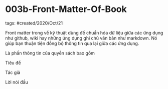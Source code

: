 # 003b-Front-Matter-Of-Book

tags: #created/2020/Oct/21

Front matter trong về kỹ thuật dùng để chuẩn hóa dữ liệu giữa các ứng dụng như github, wiki hay những ứng dụng ghi chú văn bản như markdown. Nó giúp bạn thuận tiện đồng bộ thông tin qua lại giữa các ứng dụng.

Là phần thông tin của quyển sách bao gồm

Tiêu đề

Tác giả

Lời nói đầu